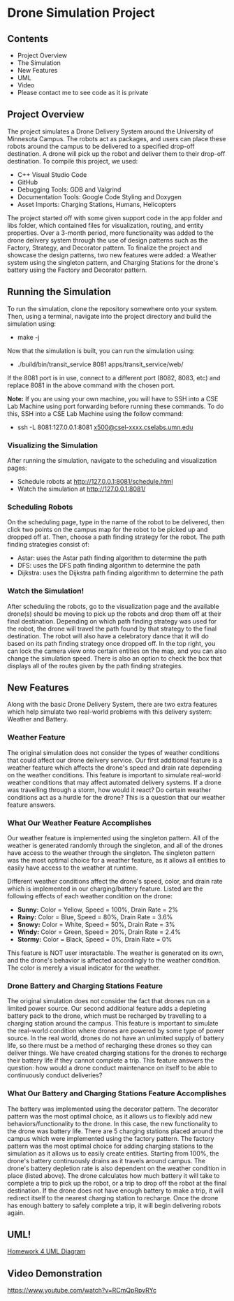 # Drone Simulation Project

## Contents
- Project Overview
- The Simulation
- New Features
- UML
- Video
- Please contact me to see code as it is private

## Project Overview
The project simulates a Drone Delivery System around the University of Minnesota Campus. The robots act as packages, and users can place these robots around the campus to be delivered to a specified drop-off destination. A drone will pick up the robot and deliver them to their drop-off destination. To compile this project, we used:

- C++ Visual Studio Code
- GitHub
- Debugging Tools: GDB and Valgrind
- Documentation Tools: Google Code Styling and Doxygen
- Asset Imports: Charging Stations, Humans, Helicopters

The project started off with some given support code in the app folder and libs folder, which contained files for visualization, routing, and entity properties. Over a 3-month period, more functionality was added to the drone delivery system through the use of design patterns such as the Factory, Strategy, and Decorator pattern. To finalize the project and showcase the design patterns, two new features were added: a Weather system using the singleton pattern, and Charging Stations for the drone's battery using the Factory and Decorator pattern.

## Running the Simulation
To run the simulation, clone the repository somewhere onto your system. Then, using a terminal, navigate into the project directory and build the simulation using:
- make -j

Now that the simulation is built, you can run the simulation using:
- ./build/bin/transit_service 8081 apps/transit_service/web/

If the 8081 port is in use, connect to a different port (8082, 8083, etc) and replace 8081 in the above command with the chosen port. 


**Note:** If you are using your own machine, you will have to SSH into a CSE Lab Machine using port forwarding before running these commands. To do this, SSH into a CSE Lab Machine using the follow command:
- ssh -L 8081:127.0.0.1:8081 x500@csel-xxxx.cselabs.umn.edu

### Visualizing the Simulation
After running the simulation, navigate to the scheduling and visualization pages:
- Schedule robots at http://127.0.0.1:8081/schedule.html
- Watch the simulation at http://127.0.0.1:8081/

### Scheduling Robots
On the scheduling page, type in the name of the robot to be delivered, then click two points on the campus map for the robot to be picked up and dropped off at. Then, choose a path finding strategy for the robot. The path finding strategies consist of:
- Astar: uses the Astar path finding algorithm to determine the path 
- DFS: uses the DFS path finding algorithm to determine the path
- Dijkstra: uses the Dijkstra path finding algorithmn to determine the path

### Watch the Simulation!
After scheduling the robots, go to the visualization page and the available drone(s) should be moving to pick up the robots and drop them off at their final destination. Depending on which path finding strategy was used for the robot, the drone will travel the path found by that strategy to the final destination. The robot will also have a celebratory dance that it will do based on its path finding strategy once dropped off. In the top right, you can lock the camera view onto certain entities on the map, and you can also change the simulation speed. There is also an option to check the box that displays all of the routes given by the path finding strategies.

## New Features
Along with the basic Drone Delivery System, there are two extra features which help simulate two real-world problems with this delivery system: Weather and Battery. 

### Weather Feature
The original simulation does not consider the types of weather conditions that could affect our drone delivery service. Our first additional feature is a weather feature which affects the drone's speed and drain rate depending on the weather conditions. This feature is important to simulate real-world weather conditions that may affect automated delivery systems. If a drone was travelling through a storm, how would it react? Do certain weather conditions act as a hurdle for the drone? This is a question that our weather feature answers. 

### What Our Weather Feature Accomplishes
Our weather feature is implemented using the singleton pattern. All of the weather is generated randomly through the singleton, and all of the drones have access to the weather through the singleton. The singleton pattern was the most optimal choice for a weather feature, as it allows all entities to easily have access to the weather at runtime. 

Different weather conditions affect the drone's speed, color, and drain rate which is implemented in our charging/battery feature. Listed are the following effects of each weather condition on the drone:
- **Sunny:**  Color = Yellow, Speed = 100%,   Drain Rate = 2%
- **Rainy:**  Color = Blue, Speed = 80%,    Drain Rate = 3.6%
- **Snowy:**  Color = White,     Speed = 50%,     Drain Rate = 3%
- **Windy:**  Color = Green,     Speed = 20%,     Drain Rate = 2.4%
- **Stormy:** Color = Black,     Speed = 0%,     Drain Rate = 0%

This feature is NOT user interactable. The weather is generated on its own, and the drone's behavior is affected accordingly to the weather condition. The color is merely a visual indicator for the weather.

### Drone Battery and Charging Stations Feature
The original simulation does not consider the fact that drones run on a limited power source. Our second additional feature adds a depleting battery pack to the drone, which must be recharged by travelling to a charging station around the campus. This feature is important to simulate the real-world condition where drones are powered by some type of power source. In the real world, drones do not have an unlimited supply of battery life, so there must be a method of recharging these drones so they can deliver things. We have created charging stations for the drones to recharge their battery life if they cannot complete a trip. This feature answers the question: how would a drone conduct maintenance on itself to be able to continuously conduct deliveries?

### What Our Battery and Charging Stations Feature Accomplishes
The battery was implemented using the decorator pattern. The decorator pattern was the most optimal choice, as it allows us to flexibly add new behaviors/functionality to the drone. In this case, the new functionality to the drone was battery life. There are 5 charging stations placed around the campus which were implemented using the factory pattern. The factory pattern was the most optimal choice for adding charging stations to the simulation as it allows us to easily create entities. Starting from 100%, the drone's battery continuously drains as it travels around campus. The drone's battery depletion rate is also dependent on the weather condition in place (listed above). The drone calculates how much battery it will take to complete a trip to pick up the robot, or a trip to drop off the robot at the final destination. If the drone does not have enough battery to make a trip, it will redirect itself to the nearest charging station to recharge. Once the drone has enough battery to safely complete a trip, it will begin delivering robots again. 


## UML!
[Homework 4 UML Diagram](https://media.github.umn.edu/user/26424/files/1b616e41-e609-47ba-9012-ee938a61f084)

## Video Demonstration
https://www.youtube.com/watch?v=RCmQpRpvRYc
